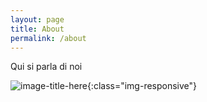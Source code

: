 ```yaml
---
layout: page
title: About
permalink: /about
---
```


Qui si parla di noi

![image-title-here](https://res.cloudinary.com/eugenio-rossini/image/upload/v1670091514/theWineCellarMusic/about_me_section_wallpaper.jpg){:class="img-responsive"}